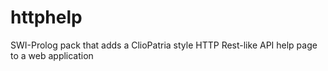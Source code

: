 # httphelp
SWI-Prolog pack that adds a ClioPatria style HTTP Rest-like API help page to a web application
